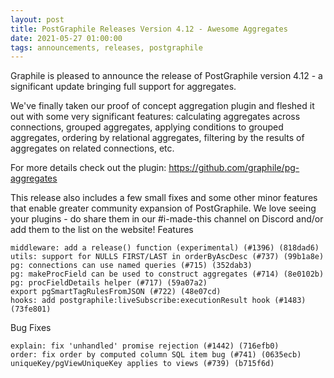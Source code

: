 ```yaml
---
layout: post
title: PostGraphile Releases Version 4.12 - Awesome Aggregates
date: 2021-05-27 01:00:00
tags: announcements, releases, postgraphile
---
```


<p class='intro'>
Graphile is pleased to announce the release of PostGraphile version 4.12 - a significant update bringing full support for aggregates. 
</p>

We've finally taken our proof of concept aggregation plugin and fleshed it out with some very significant features: calculating aggregates across connections, grouped aggregates, applying conditions to grouped aggregates, ordering by relational aggregates, filtering by the results of aggregates on related connections, etc.

For more details check out the plugin: https://github.com/graphile/pg-aggregates

This release also includes a few small fixes and some other minor features that enable greater community expansion of PostGraphile. We love seeing your plugins - do share them in our #i-made-this channel on Discord and/or add them to the list on the website!
Features

    middleware: add a release() function (experimental) (#1396) (818dad6)
    utils: support for NULLS FIRST/LAST in orderByAscDesc (#737) (99b1a8e)
    pg: connections can use named queries (#715) (352dab3)
    pg: makeProcField can be used to construct aggregates (#714) (8e0102b)
    pg: procFieldDetails helper (#717) (59a07a2)
    export pgSmartTagRulesFromJSON (#722) (48e07cd)
    hooks: add postgraphile:liveSubscribe:executionResult hook (#1483) (73fe801)

Bug Fixes

    explain: fix 'unhandled' promise rejection (#1442) (716efb0)
    order: fix order by computed column SQL item bug (#741) (0635ecb)
    uniqueKey/pgViewUniqueKey applies to views (#739) (b715f6d)
